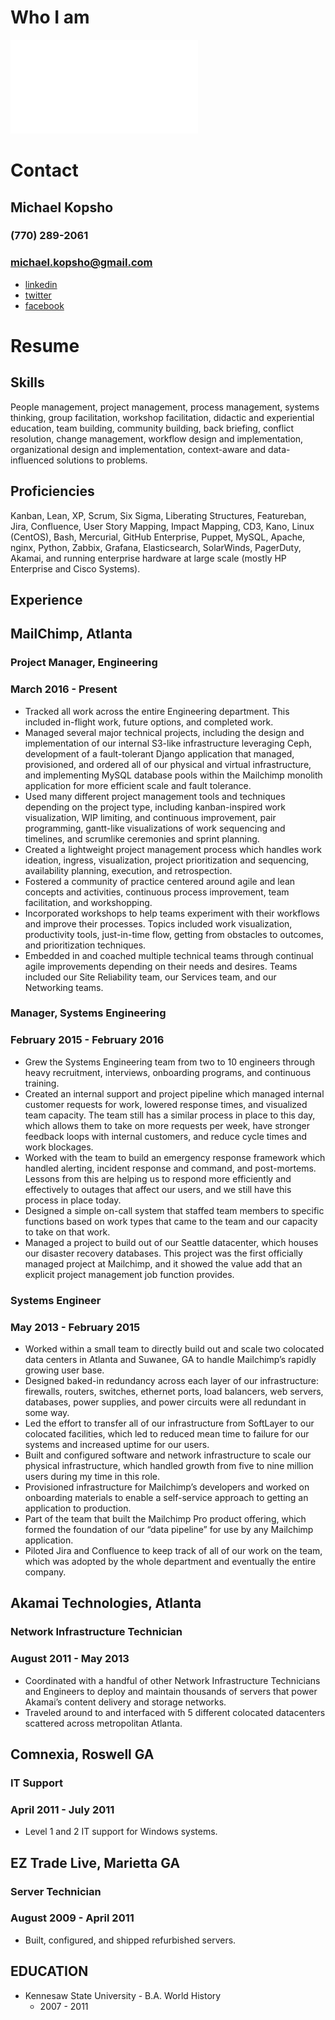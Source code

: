 # Who I am
![Brandt's Brews](/BrandtsBrewVector.pdf)

# Contact
## Michael Kopsho
### (770) 289-2061
### michael.kopsho@gmail.com
* [linkedin](https://www.linkedin.com/in/michael-kopsho-b2b37a2a/)
* [twitter](https://twitter.com/Michael_Tsunam1)
* [facebook](https://www.facebook.com/Rembrandt89)

# Resume

## Skills
People management, project management, process management, systems thinking, group facilitation, workshop facilitation, didactic and experiential education, team building, community building, back briefing, conflict resolution, change management, workflow design and implementation, organizational design and implementation, context-aware and data-influenced solutions to problems.

## Proficiencies
Kanban, Lean, XP, Scrum, Six Sigma, Liberating Structures, Featureban, Jira, Confluence, User Story Mapping, Impact Mapping, CD3, Kano, Linux (CentOS), Bash, Mercurial, GitHub Enterprise, Puppet, MySQL, Apache, nginx, Python, Zabbix, Grafana, Elasticsearch, SolarWinds, PagerDuty, Akamai, and running enterprise hardware at large scale (mostly HP Enterprise and Cisco Systems).

## Experience

## MailChimp, Atlanta 
### Project Manager, Engineering
### March 2016 - Present
* Tracked all work across the entire Engineering department. This included in-flight work, future options, and completed work.
* Managed several major technical projects, including the design and implementation of our internal S3-like infrastructure leveraging Ceph, development of a fault-tolerant Django application that managed, provisioned, and ordered all of our physical and virtual infrastructure, and implementing MySQL database pools within the Mailchimp monolith application for more efficient scale and fault tolerance.
* Used many different project management tools and techniques depending on the project type, including kanban-inspired work visualization, WIP limiting, and continuous improvement, pair programming, gantt-like visualizations of work sequencing and timelines, and scrumlike ceremonies and sprint planning.
* Created a lightweight project management process which handles work ideation, ingress, visualization, project prioritization and sequencing, availability planning, execution, and retrospection.
* Fostered a community of practice centered around agile and lean concepts and activities, continuous process improvement, team facilitation, and workshopping.
* Incorporated workshops to help teams experiment with their workflows and improve their processes. Topics included work visualization, productivity tools, just-in-time flow, getting from obstacles to outcomes, and prioritization techniques.
* Embedded in and coached multiple technical teams through continual agile improvements depending on their needs and desires. Teams included our Site Reliability team, our Services team, and our Networking teams.

### Manager, Systems Engineering
### February 2015 - February 2016
* Grew the Systems Engineering team from two to 10 engineers through heavy recruitment, interviews, onboarding programs, and continuous training.
* Created an internal support and project pipeline which managed internal customer requests for work, lowered response times, and visualized team capacity. The team still has a similar process in place to this day, which allows them to take on more requests per week, have stronger feedback loops with internal customers, and reduce cycle times and work blockages.
* Worked with the team to build an emergency response framework which handled alerting, incident response and command, and post-mortems. Lessons from this are helping us to respond more efficiently and effectively to outages that affect our users, and we still have this process in place today.
* Designed a simple on-call system that staffed team members to specific functions based on work types that came to the team and our capacity to take on that work.
* Managed a project to build out of our Seattle datacenter, which houses our disaster recovery databases. This project was the first officially managed project at Mailchimp, and it showed the value add that an explicit project management job function provides.

### Systems Engineer
### May 2013 - February 2015
* Worked within a small team to directly build out and scale two colocated data centers in Atlanta and Suwanee, GA to handle Mailchimp’s rapidly growing user base.
* Designed baked-in redundancy across each layer of our infrastructure: firewalls, routers, switches, ethernet ports, load balancers, web servers, databases, power supplies, and power circuits were all redundant in some way.
* Led the effort to transfer all of our infrastructure from SoftLayer to our colocated facilities, which led to reduced mean time to failure for our systems and increased uptime for our users.
* Built and configured software and network infrastructure to scale our physical infrastructure, which handled growth from five to nine million users during my time in this role.
* Provisioned infrastructure for Mailchimp’s developers and worked on onboarding materials to enable a self-service approach to getting an application to production.
* Part of the team that built the Mailchimp Pro product offering, which formed the foundation of our “data pipeline” for use by any Mailchimp application.
* Piloted Jira and Confluence to keep track of all of our work on the team, which was adopted by the whole department and eventually the entire company.


## Akamai Technologies, Atlanta
### Network Infrastructure Technician
### August 2011 - May 2013
* Coordinated with a handful of other Network Infrastructure Technicians and Engineers to deploy and maintain thousands of servers that power Akamai’s content delivery and storage networks.
* Traveled around to and interfaced with 5 different colocated datacenters scattered across metropolitan Atlanta.

## Comnexia, Roswell GA
### IT Support
### April 2011 - July 2011
* Level 1 and 2 IT support for Windows systems.

## EZ Trade Live, Marietta GA
### Server Technician
### August 2009 - April 2011
* Built, configured, and shipped refurbished servers.

## EDUCATION
* Kennesaw State University - B.A. World History
  * 2007 - 2011
